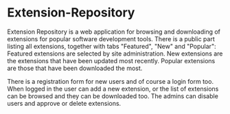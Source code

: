 # Extension-Repository
Extension Repository is a web application for browsing and downloading of extensions for popular software development tools.
There is a public part listing all extensions, together with tabs "Featured", "New" and "Popular":
Featured extensions are selected by site administration.
New extensions are the extensions that have been updated most recently.
Popular extensions are those that have been downloaded the most.

There is a registration form for new users and of course a login form too.
When logged in the user can add a new extension, or the list of extensions can be browsed and they can be downloaded too.
The admins can disable users and approve or delete extensions.
